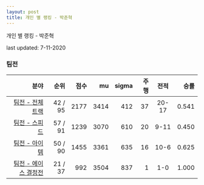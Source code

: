 ```yaml
---
layout: post
title: 개인 별 랭킹 - 박준혁
---
```



개인 별 랭킹 - 박준혁


last updated: 7-11-2020


### 팀전

| 분야 | 순위 | 점수 | mu | sigma | 주행 | 전적 | 승률 |
|---:|---:|---:|---:|---:|---:|:---:|---:|
| [팀전 - 전체 트랙](../team-full) | 42 / 95 | 2177 | 3414 | 412 | 37 | 20-17 | 0.541 |
| [팀전 - 스피드](../team-speed) | 57 / 91 | 1239 | 3070 | 610 | 20 | 9-11 | 0.450 |
| [팀전 - 아이템](../team-item) | 50 / 90 | 1455 | 3361 | 635 | 16 | 10-6 | 0.625 |
| [팀전 - 에이스 결정전](../team-ace) | 21 / 37 | 992 | 3504 | 837 | 1 | 1-0 | 1.000 |
